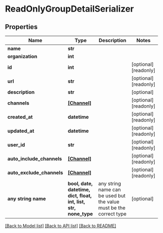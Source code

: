 # ReadOnlyGroupDetailSerializer


## Properties
Name | Type | Description | Notes
------------ | ------------- | ------------- | -------------
**name** | **str** |  | 
**organization** | **int** |  | 
**id** | **int** |  | [optional] [readonly] 
**url** | **str** |  | [optional] [readonly] 
**description** | **str** |  | [optional] 
**channels** | [**[Channel]**](Channel.md) |  | [optional] [readonly] 
**created_at** | **datetime** |  | [optional] [readonly] 
**updated_at** | **datetime** |  | [optional] [readonly] 
**user_id** | **str** |  | [optional] [readonly] 
**auto_include_channels** | [**[Channel]**](Channel.md) |  | [optional] [readonly] 
**auto_exclude_channels** | [**[Channel]**](Channel.md) |  | [optional] [readonly] 
**any string name** | **bool, date, datetime, dict, float, int, list, str, none_type** | any string name can be used but the value must be the correct type | [optional]

[[Back to Model list]](../README.md#documentation-for-models) [[Back to API list]](../README.md#documentation-for-api-endpoints) [[Back to README]](../README.md)


